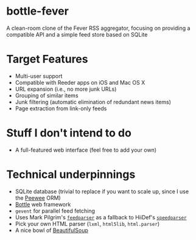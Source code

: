 # bottle-fever

A clean-room clone of the Fever RSS aggregator, focusing on providing a compatible API and a simple feed store based on SQLite

# Target Features

* Multi-user support
* Compatible with Reeder apps on iOS and Mac OS X
* URL expansion (i.e., no more junk URLs)
* Grouping of similar items
* Junk filtering (automatic elimination of redundant news items)
* Page extraction from link-only feeds

# Stuff I don't intend to do

* A full-featured web interface (feel free to add your own)

# Technical underpinnings

* SQLite database (trivial to replace if you want to scale up, since I use the [Peewee][p] ORM)
* [Bottle][b] web framework
* `gevent` for parallel feed fetching
* Uses Mark Pilgrim's [`feedparser`][fp] as a fallback to HiiDef's [`speedparser`][sp]
* Pick your own HTML parser (`lxml`, `html5lib`, `html.parser`)
* A nice bowl of [BeautifulSoup][bs]


[p]: https://github.com/coleifer/peewee
[b]: http://bottlepy.org
[sp]: https://github.com/hiidef/speedparser
[fp]: https://pypi.python.org/pypi/feedparser/
[bs]: http://www.crummy.com/software/BeautifulSoup/
